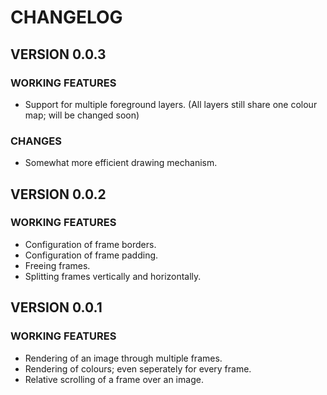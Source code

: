 # CHANGELOG

## VERSION 0.0.3

### WORKING FEATURES

- Support for multiple foreground layers.
  (All layers still share one colour map; will be changed soon)

### CHANGES

- Somewhat more efficient drawing mechanism.


## VERSION 0.0.2

### WORKING FEATURES

- Configuration of frame borders.
- Configuration of frame padding.
- Freeing frames.
- Splitting frames vertically and horizontally.


## VERSION 0.0.1

### WORKING FEATURES

- Rendering of an image through multiple frames.
- Rendering of colours; even seperately for every frame.
- Relative scrolling of a frame over an image.

